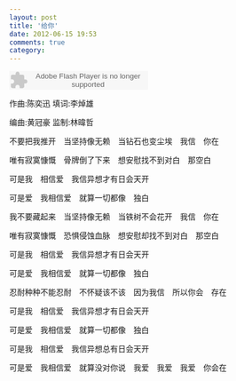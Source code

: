 ```yaml
---
layout: post
title: '给你'
date: 2012-06-15 19:53
comments: true
category: 
---
```

    

<object classid="clsid:d27cdb6e-ae6d-11cf-96b8-444553540000" codebase=" http://fpdownload.macromedia.com/pub/shockwave/cabs/flash/swflash.cab#version=7,0,0,0" width="250" height="34"><param name="allowScriptAccess" value="sameDomain"><param name="movie" value=" http://l.5sing.com/player.swf?songtype=fc&songid=7504349"><param name="quality" value="high"><param name="bgcolor" value="#ffffff"><embed src=" http://l.5sing.com/player.swf?songtype=fc&songid=7504349" quality="high" bgcolor="#ffffff" width="250" height="34" allowScriptAccess="sameDomain" type="application/x-shockwave-flash" pluginspage=" http://www.macromedia.com/go/getflashplayer" /></object>

作曲:陈奕迅 填词:李焯雄

编曲:黄冠豪 监制:林暐哲

不要把我推开　当坚持像无赖　当钻石也变尘埃　我信　你在

唯有寂寞慷慨　骨牌倒了下来　想安慰找不到对白　那空白

可是我　相信爱　我信异想才有日会天开

可是爱　我相信爱　就算一切都像　独白

我不要藏起来　当坚持像无赖　当铁树不会花开　我信　你在

唯有寂寞慷慨　恐惧侵蚀血脉　想安慰却找不到对白　那空白

可是我　相信爱　我信异想才有日会天开

可是爱　我相信爱　就算一切都像　独白

忍耐种种不能忍耐　不怀疑该不该　因为我信　所以你会　存在

可是我　相信爱　我信异想才有日会天开

可是爱　我相信爱　就算一切都像　独白

可是我　相信爱　我信异想总有日会天开

可是爱　我相信爱　就算没对你说　我爱　我爱　我爱　你会在

